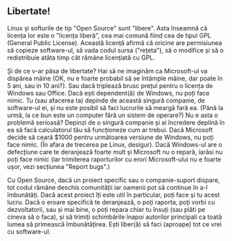 

<div id="corps">

<h2>Libertate!</h2>

Linux și softurile de tip "Open Source" sunt "libere". Asta înseamnă că licența lor este o "licența liberă", cea mai comună fiind cea de tipul GPL (General Public 
License). Această licență afirmă că oricine are permisiunea să copieze software-ul, să vada codul sursa ("rețeta"), să o modifice și să o redistribuie atâta timp cât 
rămâne licențiată cu GPL.

Și de ce v-ar păsa de libertate? Hai să ne imaginăm ca Microsoft-ul va dispărea mâine (OK, nu e foarte probabil să se întâmple mâine, dar poate în 5 ani, sau in 10 
ani?). Sau dacă triplează brusc prețul pentru o licența de Windows sau Office. Dacă ești dependent(ă) de Windows, nu poți face nimic. Tu (sau afacerea ta) depinde de 
această singură companie, de software-ul ei, și nu este posibil să faci lucrurile să meargă fară ea. (Până la urmă, la ce bun este un computer fără un sistem de 
operare?) Nu e asta o problemă serioasă? Depinzi de o singură companie și ai încredere deplină în ea să facă calculatorul tău să funcționeze cum ar trebui. Dacă 
Microsoft decide să ceară $1000 pentru următoarea versiune de Windows, nu poți face nimic. (În afara de trecerea pe Linux, desigur). Dacă Windows-ul are o defecțiune 
care te deranjează foarte mult și Microsoft nu o repară, iarăsi nu poți face nimic (iar trimiterea raporturilor cu erori Microsoft-ului nu e foarte ușor, vezi 
secțiunea "Report bugs".)

Cu Open Source, dacă un proiect specific sau o companie-suport dispare, tot codul rămâne deschis comunității iar oamenii pot să continue în a-l 
îmbunătăți. Dacă acest proiect îți este util în particular, poți face și tu acest lucru. Dacă o eroare specifică te deranjează, o poți raporta, poți vorbi cu 
dezvoltatorii, sau și mai bine, o poți repara chiar tu însuți (sau plăti pe cineva să o faca), și să trimiți schimbările înapoi autorilor principali ca toată lumea să 
primească îmbunătățirea. Ești liber(ă) să faci (aproape) tot ce vrei cu software-ul.


</div>


